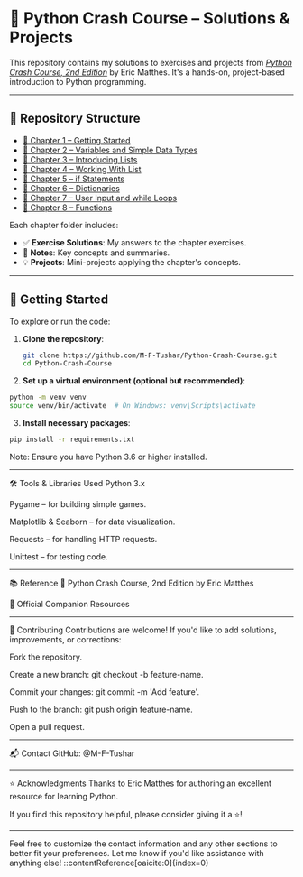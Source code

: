 # 🐍 Python Crash Course – Solutions & Projects

This repository contains my solutions to exercises and projects from *[Python Crash Course, 2nd Edition](https://nostarch.com/pythoncrashcourse2e)* by Eric Matthes. It's a hands-on, project-based introduction to Python programming.

---

## 📂 Repository Structure

- [📁 Chapter 1 – Getting Started](https://github.com/M-F-Tushar/Python-Crash-Course/tree/main/Chapter%201%20-%20Getting%20Started)
- [📁 Chapter 2 – Variables and Simple Data Types](https://github.com/M-F-Tushar/Python-Crash-Course/tree/main/Chapter%202%20-%20Variables%20and%20Simple%20Data%20Types)
- [📁 Chapter 3 – Introducing Lists](https://github.com/M-F-Tushar/Python-Crash-Course/tree/main/Chapter%203%20-%20Introducing%20Lists)
- [📁 Chapter 4 – Working With List](https://github.com/M-F-Tushar/Python-Crash-Course/tree/main/Chapter%204%20-%20Working%20With%20List)
- [📁 Chapter 5 – if Statements](https://github.com/M-F-Tushar/Python-Crash-Course/tree/main/Chapter%205%20-%20if%20Statements)
- [📁 Chapter 6 – Dictionaries](https://github.com/M-F-Tushar/Python-Crash-Course/tree/main/Chapter%206%20-%20Dictionaries)
- [📁 Chapter 7 – User Input and while Loops](https://github.com/M-F-Tushar/Python-Crash-Course/tree/main/Chapter%207%20-%20User%20Input%20and%20while%20Loops)
- [📁 Chapter 8 – Functions](https://github.com/M-F-Tushar/Python-Crash-Course/tree/main/Chapter%208%20-%20Functions)

Each chapter folder includes:

- ✅ **Exercise Solutions**: My answers to the chapter exercises.
- 📝 **Notes**: Key concepts and summaries.
- 💡 **Projects**: Mini-projects applying the chapter's concepts.

---

## 🚀 Getting Started

To explore or run the code:

1. **Clone the repository**:

   ```bash
   git clone https://github.com/M-F-Tushar/Python-Crash-Course.git
   cd Python-Crash-Course
2. **Set up a virtual environment (optional but recommended)**:
 ```bash
python -m venv venv
source venv/bin/activate  # On Windows: venv\Scripts\activate
 ```
3. **Install necessary packages**:
 ```bash
pip install -r requirements.txt
 ```
Note: Ensure you have Python 3.6 or higher installed.

---

🛠️ Tools & Libraries Used
Python 3.x

Pygame – for building simple games.

Matplotlib & Seaborn – for data visualization.

Requests – for handling HTTP requests.

Unittest – for testing code.

---

📚 Reference
📘 Python Crash Course, 2nd Edition by Eric Matthes

🔗 Official Companion Resources

---

🤝 Contributing
Contributions are welcome! If you'd like to add solutions, improvements, or corrections:

Fork the repository.

Create a new branch: git checkout -b feature-name.

Commit your changes: git commit -m 'Add feature'.

Push to the branch: git push origin feature-name.

Open a pull request.

---

📬 Contact
GitHub: @M-F-Tushar

---

⭐ Acknowledgments
Thanks to Eric Matthes for authoring an excellent resource for learning Python.

If you find this repository helpful, please consider giving it a ⭐!

---

Feel free to customize the contact information and any other sections to better fit your preferences. Let me know if you'd like assistance with anything else!
::contentReference[oaicite:0]{index=0}
